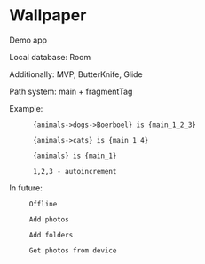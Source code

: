 # Wallpaper

Demo app

Local database: Room

Additionally: MVP, ButterKnife, Glide

Path system: main + fragmentTag


Example:  
          
          {animals->dogs->Boerboel} is {main_1_2_3}
          
          {animals->cats} is {main_1_4}
          
          {animals} is {main_1}
          
          1,2,3 - autoincrement
          

In future:
         
         Offline
          
         Add photos
         
         Add folders
         
         Get photos from device
